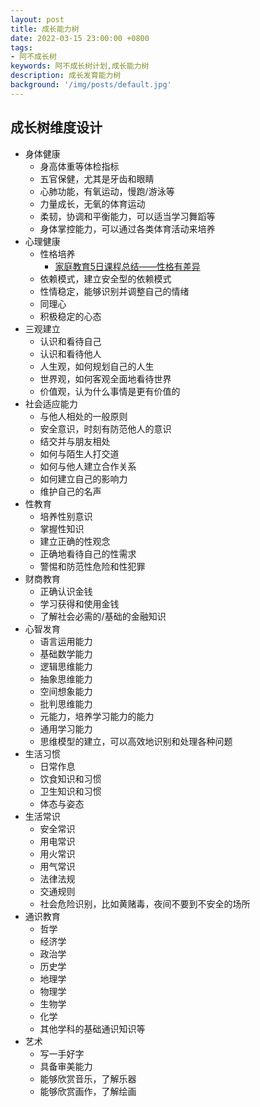 ```yaml
---
layout: post
title: 成长能力树
date: 2022-03-15 23:00:00 +0800
tags:
- 阿不成长树
keywords: 阿不成长树计划,成长能力树
description: 成长发育能力树
background: '/img/posts/default.jpg'
---
```


## 成长树维度设计

- 身体健康
  - 身高体重等体检指标
  - 五官保健，尤其是牙齿和眼睛
  - 心肺功能，有氧运动，慢跑/游泳等
  - 力量成长，无氧的体育运动
  - 柔韧，协调和平衡能力，可以适当学习舞蹈等
  - 身体掌控能力，可以通过各类体育活动来培养
- 心理健康
  - 性格培养
    - [家庭教育5日课程总结——性格有差异](#)
  - 依赖模式，建立安全型的依赖模式
  - 性情稳定，能够识别并调整自己的情绪
  - 同理心
  - 积极稳定的心态
- 三观建立
  - 认识和看待自己
  - 认识和看待他人
  - 人生观，如何规划自己的人生
  - 世界观，如何客观全面地看待世界
  - 价值观，认为什么事情是更有价值的
- 社会适应能力
  - 与他人相处的一般原则
  - 安全意识，时刻有防范他人的意识
  - 结交并与朋友相处
  - 如何与陌生人打交道
  - 如何与他人建立合作关系
  - 如何建立自己的影响力
  - 维护自己的名声
- 性教育
  - 培养性别意识
  - 掌握性知识
  - 建立正确的性观念
  - 正确地看待自己的性需求
  - 警惕和防范性危险和性犯罪
- 财商教育
  - 正确认识金钱
  - 学习获得和使用金钱
  - 了解社会必需的/基础的金融知识
- 心智发育
  - 语言运用能力
  - 基础数学能力
  - 逻辑思维能力
  - 抽象思维能力
  - 空间想象能力
  - 批判思维能力
  - 元能力，培养学习能力的能力
  - 通用学习能力
  - 思维模型的建立，可以高效地识别和处理各种问题
- 生活习惯
  - 日常作息
  - 饮食知识和习惯
  - 卫生知识和习惯
  - 体态与姿态
- 生活常识
  - 安全常识
  - 用电常识
  - 用火常识
  - 用气常识
  - 法律法规
  - 交通规则
  - 社会危险识别，比如黄赌毒，夜间不要到不安全的场所
- 通识教育
  - 哲学
  - 经济学
  - 政治学
  - 历史学
  - 地理学
  - 物理学
  - 生物学
  - 化学
  - 其他学科的基础通识知识等
- 艺术
  - 写一手好字
  - 具备审美能力
  - 能够欣赏音乐，了解乐器
  - 能够欣赏画作，了解绘画
